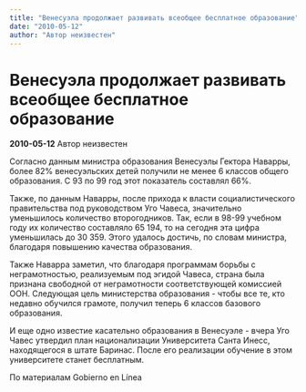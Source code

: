 ```yaml
---
title: "Венесуэла продолжает развивать всеобщее бесплатное образование"
date: "2010-05-12"
author: "Автор неизвестен"
---
```


# Венесуэла продолжает развивать всеобщее бесплатное образование

**2010-05-12** Автор неизвестен

Согласно данным министра образования Венесуэлы Гектора Наварры, более 82% венесуэльских детей получили не менее 6 классов общего образования. С 93 по 99 год этот показатель составлял 66%.

Также, по данным Наварры, после прихода к власти социалистического правительства под руководством Уго Чавеса, значительно уменьшилось количество второгодников. Так, если в 98-99 учебном году их количество составляло 65 194, то на сегодня эта цифра уменьшилась до 30 359. Этого удалось достичь, по словам министра, благодаря повышению качества образования.

Также Наварра заметил, что благодаря программам борьбы с неграмотностью, реализуемым под эгидой Чавеса, страна была признана свободной от неграмотности соответствующей комиссией ООН. Следующая цель министерства образования - чтобы все те, кто недавно обучился грамоте, получил теперь 6 классов базового образования.

И еще одно известие касательно образования в Венесуэле - вчера Уго Чавес утвердил план национализации Университета Санта Инесс, находящегося в штате Баринас. После его реализации обучение в этом университете станет бесплатным.

По материалам Gobierno en Línea
